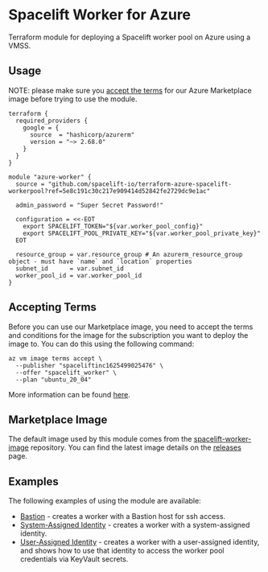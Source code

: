 # Spacelift Worker for Azure

Terraform module for deploying a Spacelift worker pool on Azure using a VMSS.

## Usage

NOTE: please make sure you [accept the terms](#accepting-terms) for our Azure Marketplace
image before trying to use the module.

```hcl
terraform {
  required_providers {
    google = {
      source  = "hashicorp/azurerm"
      version = "~> 2.68.0"
    }
  }
}

module "azure-worker" {
  source = "github.com/spacelift-io/terraform-azure-spacelift-workerpool?ref=5e8c191c30c217e909414d52842fe2729dc9e1ac"

  admin_password = "Super Secret Password!"

  configuration = <<-EOT
    export SPACELIFT_TOKEN="${var.worker_pool_config}"
    export SPACELIFT_POOL_PRIVATE_KEY="${var.worker_pool_private_key}"
  EOT

  resource_group = var.resource_group # An azurerm_resource_group object - must have `name` and `location` properties
  subnet_id      = var.subnet_id
  worker_pool_id = var.worker_pool_id
}
```

## Accepting Terms

Before you can use our Marketplace image, you need to accept the terms and conditions for the
image for the subscription you want to deploy the image to. You can do this using the following
command:

```shell
az vm image terms accept \
  --publisher "spaceliftinc1625499025476" \
  --offer "spacelift_worker" \
  --plan "ubuntu_20_04"
```

More information can be found [here](https://go.microsoft.com/fwlink/?linkid=2110637).

## Marketplace Image

The default image used by this module comes from the [spacelift-worker-image](https://github.com/spacelift-io/spacelift-worker-image)
repository. You can find the latest image details on the [releases](https://github.com/spacelift-io/spacelift-worker-image/releases)
page.

## Examples

The following examples of using the module are available:

- [Bastion](./examples/bastion/README.md) - creates a worker with a Bastion host for ssh access.
- [System-Assigned Identity](./examples/system-assigned-identity/README.md) - creates a worker
  with a system-assigned identity.
- [User-Assigned Identity](./examples/user-assigned-identity/README.md) - creates a worker with
  a user-assigned identity, and shows how to use that identity to access the worker pool credentials
  via KeyVault secrets.
